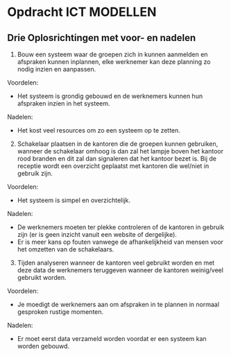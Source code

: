 # Opdracht ICT MODELLEN

## Drie Oplosrichtingen met voor- en nadelen

1. Bouw een systeem waar de groepen zich in kunnen aanmelden en afspraken kunnen inplannen, elke werknemer kan deze planning zo nodig inzien en aanpassen.

Voordelen: 

- Het systeem is grondig gebouwd en de werknemers kunnen hun afspraken inzien in het systeem.

Nadelen: 

- Het kost veel resources om zo een systeem op te zetten.

2. Schakelaar plaatsen in de kantoren die de groepen kunnen gebruiken, wanneer de schakelaar omhoog is dan zal het lampje boven het kantoor rood branden en dit zal dan signaleren
dat het kantoor bezet is. Bij de receptie wordt een overzicht geplaatst met kantoren die wel/niet in gebruik zijn.

Voordelen:

- Het systeem is simpel en overzichtelijk.

Nadelen:

- De werknemers moeten ter plekke controleren of de kantoren in gebruik zijn (er is geen inzicht vanuit een website of dergelijke). 
- Er is meer kans op fouten vanwege de afhankelijkheid van mensen voor het omzetten van de schakelaars. 

3. Tijden analyseren wanneer de kantoren veel gebruikt worden en met deze data de werknemers teruggeven wanneer de kantoren weinig/veel gebruikt worden.

Voordelen: 

- Je moedigt de werknemers aan om afspraken in te plannen in normaal gesproken rustige momenten.

Nadelen:

- Er moet eerst data verzameld worden voordat er een systeem kan worden gebouwd. 
